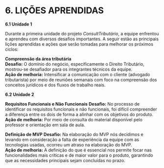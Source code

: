 # **6\. LIÇÕES APRENDIDAS**

**6.1 Unidade 1**

Durante a primeira unidade do projeto *ConsultTributário*, a equipe enfrentou e aprendeu com diversos desafios importantes. A seguir estão as principais lições aprendidas e ações que serão tomadas para melhorar os próximos ciclos:

**Compreensão da área tributária**  
**Desafio:** O domínio do negócio, especificamente o Direito Tributário, mostrou-se desafiador para os integrantes técnicos da equipe.  
**Ação de melhoria:** Intensificar a comunicação com o cliente (advogado tributarista) por meio de reuniões semanais com foco na compreensão dos conceitos jurídicos e dos fluxos de trabalho reais.


**6.2 Unidade 2**

**Requisitos Funcionais e Não Funcionais**
**Desafio:** No processo de identificar os requisitos funcionais e não funcionais, foi difícil compreender a diferença entre os dois de forma a alinhar com os objetivos do produto.  
**Ação de melhoria:** Por meio de consulta do material disponível pelo professor e orientação em sala de aula.

**Definição de MVP**
**Desafio:** Na elaboração do MVP nós decidimos e levando em consideração a falta de experiência da equipe com as tecnologias usadas, ocorreu um atraso na elaboração do MVP.  
**Ação de melhoria:** A definição do que é essencial nos permite focar nas funcionalidades mais críticas e de maior valor para o produto, garantindo que as necessidades principais sejam concluídas no prazo.
